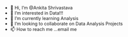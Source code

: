 - 👋 Hi, I’m @Ankita Shrivastava
- 👀 I’m interested in Data!!!
- 🌱 I’m currently learning Analysis
- 💞️ I’m looking to collaborate on Data Analysis Projects
- 📫 How to reach me ...email me

<!---
Ankshek/Ankshek is a ✨ special ✨ repository because its `README.md` (this file) appears on your GitHub profile.
You can click the Preview link to take a look at your changes.
--->
